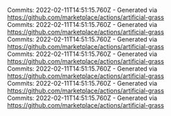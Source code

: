 Commits: 2022-02-11T14:51:15.760Z - Generated via https://github.com/marketplace/actions/artificial-grass
<br>
Commits: 2022-02-11T14:51:15.760Z - Generated via https://github.com/marketplace/actions/artificial-grass
<br>
Commits: 2022-02-11T14:51:15.760Z - Generated via https://github.com/marketplace/actions/artificial-grass
<br>
Commits: 2022-02-11T14:51:15.760Z - Generated via https://github.com/marketplace/actions/artificial-grass
<br>
Commits: 2022-02-11T14:51:15.760Z - Generated via https://github.com/marketplace/actions/artificial-grass
<br>
Commits: 2022-02-11T14:51:15.760Z - Generated via https://github.com/marketplace/actions/artificial-grass
<br>
Commits: 2022-02-11T14:51:15.760Z - Generated via https://github.com/marketplace/actions/artificial-grass
<br>
